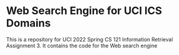 # Web Search Engine for UCI ICS Domains
This is a repository for UCI 2022 Spring CS 121 Information Retrieval Assignment 3. It contains the code for the Web search engine 
